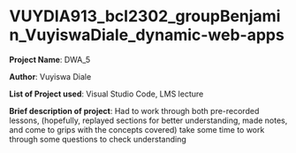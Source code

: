 # VUYDIA913_bcl2302_groupBenjamin_VuyiswaDiale_dynamic-web-apps

**Project Name**: DWA_5

**Author**: Vuyiswa Diale

**List of Project used**: Visual Studio Code, LMS lecture

**Brief description of project**:
Had to work through both pre-recorded lessons, (hopefully, replayed sections for better understanding, made notes, and come to grips with the concepts covered) take some time to work through some questions to check understanding
